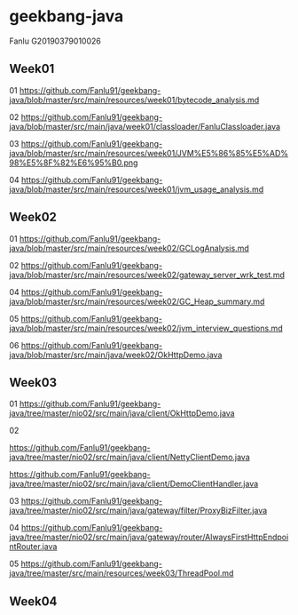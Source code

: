 # geekbang-java

Fanlu
G20190379010026

## Week01

01 https://github.com/Fanlu91/geekbang-java/blob/master/src/main/resources/week01/bytecode_analysis.md

02 https://github.com/Fanlu91/geekbang-java/blob/master/src/main/java/week01/classloader/FanluClassloader.java

03 https://github.com/Fanlu91/geekbang-java/blob/master/src/main/resources/week01/JVM%E5%86%85%E5%AD%98%E5%8F%82%E6%95%B0.png

04 https://github.com/Fanlu91/geekbang-java/blob/master/src/main/resources/week01/jvm_usage_analysis.md

## Week02

01 https://github.com/Fanlu91/geekbang-java/blob/master/src/main/resources/week02/GCLogAnalysis.md

02 https://github.com/Fanlu91/geekbang-java/blob/master/src/main/resources/week02/gateway_server_wrk_test.md

04 https://github.com/Fanlu91/geekbang-java/blob/master/src/main/resources/week02/GC_Heap_summary.md

05 https://github.com/Fanlu91/geekbang-java/blob/master/src/main/resources/week02/jvm_interview_questions.md

06 https://github.com/Fanlu91/geekbang-java/blob/master/src/main/java/week02/OkHttpDemo.java

## Week03

01  https://github.com/Fanlu91/geekbang-java/tree/master/nio02/src/main/java/client/OkHttpDemo.java

02 

https://github.com/Fanlu91/geekbang-java/tree/master/nio02/src/main/java/client/NettyClientDemo.java

https://github.com/Fanlu91/geekbang-java/tree/master/nio02/src/main/java/client/DemoClientHandler.java

03 https://github.com/Fanlu91/geekbang-java/tree/master/nio02/src/main/java/gateway/filter/ProxyBizFilter.java

04  https://github.com/Fanlu91/geekbang-java/tree/master/nio02/src/main/java/gateway/router/AlwaysFirstHttpEndpointRouter.java

05 https://github.com/Fanlu91/geekbang-java/tree/master/src/main/resources/week03/ThreadPool.md
## Week04



